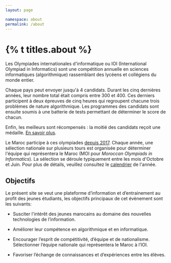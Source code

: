 ```yaml
---
layout: page

namespace: about
permalink: /about
---
```


<h1 class="page-title">{% t titles.about %}</h1>

Les Olympiades internationales d'informatique ou IOI (International Olympiad in Informatics) sont une compétition annuelle en sciences informatiques (algorithmique) rassemblant des lycéens et collégiens du monde entier.

Chaque pays peut envoyer jusqu'à 4 candidats. Durant les cinq dernières années, leur nombre total était compris entre 300 et 400. Ces derniers participent à deux épreuves de cinq heures qui regroupent chacune trois problèmes de nature algorithmique. Les programmes des candidats sont ensuite soumis à une batterie de tests permettant de déterminer le score de chacun.

Enfin, les meilleurs sont récompensés : la moitié des candidats reçoit une médaille. [En savoir plus](https://www.ioinformatics.org/).

Le Maroc participe à ces olympiades [depuis 2017](https://stats.ioinformatics.org/results/MAR). Chaque année, une sélection nationale sur plusieurs tours est organisée pour déterminer l'équipe qui représentera le Maroc (MOI pour *Moroccan Olympiads in Informatics*). La sélection se déroule typiquement entre les mois d'Octobre et Juin. Pour plus de détails, veuillez consultez le [calendrier](/calendar) de l'année.

## Objectifs

Le présent site se veut une plateforme d’information et d’entrainement au profit des jeunes étudiants, les objectifs principaux de cet évènement sont les suivants:

* Susciter l'intérêt des jeunes marocains au domaine des nouvelles technologies de l’information.

* Améliorer leur compétence en algorithmique et en informatique.

* Encourager l’esprit de compétitivité, d’équipe et de nationalisme. Sélectionner l’équipe nationale qui représentera le Maroc à l’IOI.

* Favoriser l’échange de connaissances et d’expériences entre les élèves.
